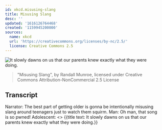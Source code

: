 ```yaml
---
id: xkcd.misusing-slang
title: Misusing Slang
desc: ''
updated: '1616126764468'
created: '1159945200000'
sources:
  name: xkcd
  url: 'https://creativecommons.org/licenses/by-nc/2.5/'
  license: Creative Commons 2.5
---
```

![It slowly dawns on us that our parents knew exactly what they were doing.](https://imgs.xkcd.com/comics/misusing_slang.png)
> "Misusing Slang", by Randall Munroe, licensed under Creative Commons Attribution-NonCommercial 2.5 License

## Transcript
Narrator: The best part of getting older is gonna be intentionally misusing slang around teenagers just to watch them squirm.
Man: Oh man, that song is so pwned!
Adolescent: <<twitch>>
{{title text: It slowly dawns on us that our parents knew exactly what they were doing.}}
